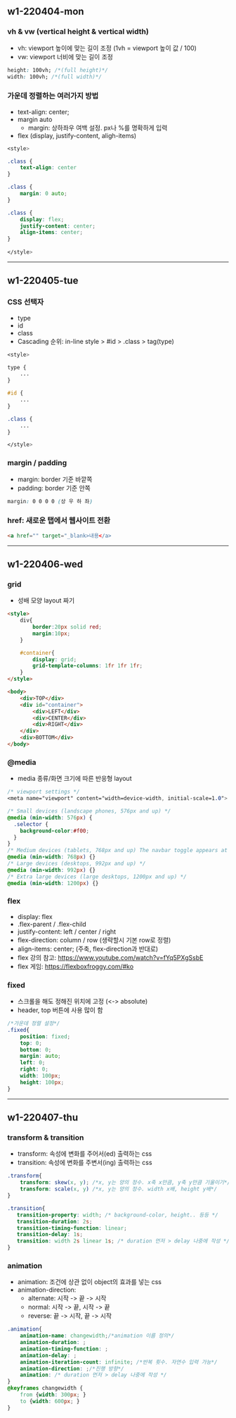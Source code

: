 ## w1-220404-mon

### vh & vw (vertical height & vertical width)
* vh: viewport 높이에 맞는 길이 조정 (1vh = viewport 높이 값 / 100)
* vw: viewport 너비에 맞는 길이 조정

```css
height: 100vh; /*(full height)*/
width: 100vh; /*(full width)*/
```

### 가운데 정렬하는 여러가지 방법
* text-align: center;
* margin auto
    * margin: 상하좌우 여백 설정. px나 %를 명확하게 입력
* flex (display, justify-content, aligh-items)

```css
<style>

.class {
    text-align: center
}

.class {
    margin: 0 auto;
}

.class {
    display: flex;
    justify-content: center;
    align-items: center;
}
 
</style>
```

-----

## w1-220405-tue

### CSS 선택자
* type
* id
* class
* Cascading 순위: in-line style > #id > .class > tag(type)

```css
<style>

type {
    ...
}

#id {
    ...
}

.class {
    ...
}

</style>
```

### margin / padding
* margin: border 기준 바깥쪽
* padding: border 기준 안쪽

```css
margin: 0 0 0 0 (상 우 하 좌)
```

### href: 새로운 탭에서 웹사이트 전환

```html
<a href="" target="_blank>내용</a>
```

-----

## w1-220406-wed

### grid
* 성배 모양 layout 짜기
```html
<style>
    div{
        border:20px solid red;
        margin:10px;
    }

    #container{
        display: grid;
        grid-template-columns: 1fr 1fr 1fr;
    }
</style>

<body>
    <div>TOP</div>
    <div id="container">
        <div>LEFT</div> 
        <div>CENTER</div> 
        <div>RIGHT</div>    
    </div>
    <div>BOTTOM</div>
</body>
```

### @media
* media 종류/화면 크기에 따른 반응형 layout
```css
/* viewport settings */
<meta name="viewport" content="width=device-width, initial-scale=1.0">

/* Small devices (landscape phones, 576px and up) */
@media (min-width: 576px) {  
  .selector {
  	background-color:#f00;
  }
}
/* Medium devices (tablets, 768px and up) The navbar toggle appears at this breakpoint */
@media (min-width: 768px) {}
/* Large devices (desktops, 992px and up) */
@media (min-width: 992px) {}
/* Extra large devices (large desktops, 1200px and up) */
@media (min-width: 1200px) {}
```

### flex
* display: flex
* .flex-parent / .flex-child
* justify-content: left / center / right
* flex-direction: column / row (생략할시 기본 row로 정렬)
* align-items: center; (주축, flex-direction과 반대로)
* flex 강의 참고: https://www.youtube.com/watch?v=fYq5PXgSsbE
* flex 게임: https://flexboxfroggy.com/#ko

### fixed
* 스크롤을 해도 정해진 위치에 고정 (<-> absolute)
* header, top 버튼에 사용 많이 함
```css
/*가운데 정렬 설정*/
.fixed{
    position: fixed;
    top: 0;
    bottom: 0;
    margin: auto;
    left: 0;
    right: 0;
    width: 100px;
    height: 100px;
}
```

-----

## w1-220407-thu

### transform & transition

* transform: 속성에 변화를 주어서(ed) 출력하는 css
* transition: 속성에 변화를 주변서(ing) 출력하는 css
```css
.transform{
    transform: skew(x, y); /*x, y는 양의 정수. x축 x만큼, y축 y만큼 기울이기*/
    transform: scale(x, y) /*x, y는 양의 정수. width x배, height y배*/
}

.transition{
   transition-property: width; /* background-color, height.. 등등 */
   transition-duration: 2s;
   transition-timing-function: linear;
   transition-delay: 1s;
   transition: width 2s linear 1s; /* duration 먼저 > delay 나중에 작성 */
}
```

### animation

* animation: 조건에 상관 없이 object의 효과를 넣는 css
* animation-direction:
    * alternate: 시작 -> 끝 -> 시작 
    * normal: 시작 -> 끝, 시작 -> 끝
    * reverse: 끝 -> 시작, 끝 -> 시작
```css
.animation{
    animation-name: changewidth;/*animation 이름 정의*/
    animation-duration: ;
    animation-timing-function: ;
    animation-delay: ;
    animation-iteration-count: infinite; /*반복 횟수. 자연수 입력 가능*/
    animation-direction: ;/*진행 방향*/
    animation: /* duration 먼저 > delay 나중에 작성 */
}
@keyframes changewidth {
    from {width: 300px; }
    to {width: 600px; }
}
```
